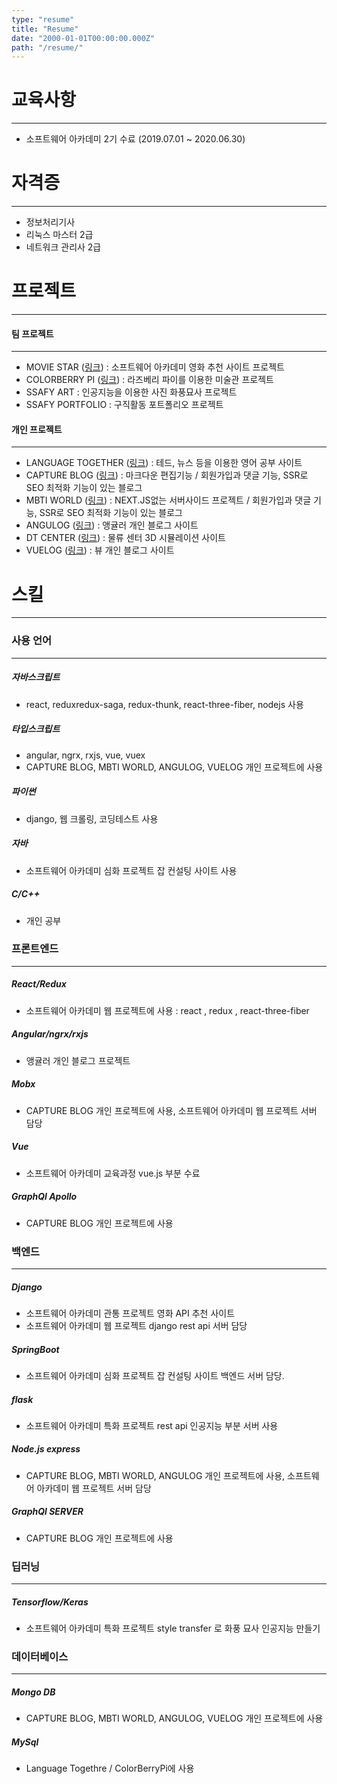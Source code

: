 ```yaml
---
type: "resume"
title: "Resume"
date: "2000-01-01T00:00:00.000Z"
path: "/resume/"
---
```


# 교육사항

---

- 소프트웨어 아카데미 2기 수료 (2019.07.01 ~ 2020.06.30)


# 자격증
---

- 정보처리기사
- 리눅스 마스터 2급
- 네트워크 관리사 2급

# 프로젝트

---

#### 팀 프로젝트

---

- MOVIE STAR ([링크](https://moviestarreboot.herokuapp.com)) : 소프트웨어 아카데미 영화 추천 사이트 프로젝트
- COLORBERRY PI ([링크](http://colorberry.s3-website.ap-northeast-2.amazonaws.com/)) : 라즈베리 파이를 이용한 미술관 프로젝트
- SSAFY ART : 인공지능을 이용한 사진 화풍묘사 프로젝트
- SSAFY PORTFOLIO : 구직활동 포트폴리오 프로젝트

#### 개인 프로젝트

---
- LANGUAGE TOGETHER ([링크](http://languagetogether.s3-website.ap-northeast-2.amazonaws.com/)) : 테드, 뉴스 등을 이용한 영어 공부 사이트
- CAPTURE BLOG ([링크](https://floating-fortress-71700.herokuapp.com/)) : 마크다운 편집기능 / 회원가입과 댓글 기능, SSR로 SEO 최적화 기능이 있는 블로그
- MBTI WORLD ([링크](http://ec2-54-180-150-73.ap-northeast-2.compute.amazonaws.com/)) : NEXT.JS없는 서버사이드 프로젝트 / 회원가입과 댓글 기능, SSR로 SEO 최적화 기능이 있는 블로그
- ANGULOG ([링크](http://angularblog.s3-website.ap-northeast-2.amazonaws.com/)) : 앵귤러 개인 블로그 사이트
- DT CENTER ([링크](http://dtcenterwarehouse.s3-website.ap-northeast-2.amazonaws.com/)) : 물류 센터 3D 시뮬레이션 사이트
- VUELOG ([링크](http://vuelog.s3-website.ap-northeast-2.amazonaws.com/)) : 뷰 개인 블로그 사이트


# 스킬

---

### 사용 언어

---

##### 자바스크립트

- react, reduxredux-saga, redux-thunk, react-three-fiber, nodejs 사용

##### 타입스크립트

- angular, ngrx, rxjs, vue, vuex
- CAPTURE BLOG, MBTI WORLD, ANGULOG, VUELOG 개인 프로젝트에 사용

##### 파이썬

- django, 웹 크롤링, 코딩테스트 사용

##### 자바

- 소프트웨어 아카데미 심화 프로젝트 잡 컨설팅 사이트 사용

##### C/C++

- 개인 공부



### 프론트엔드

---

##### React/Redux

- 소프트웨어 아카데미 웹 프로젝트에 사용 : react , redux , react-three-fiber

##### Angular/ngrx/rxjs

- 앵귤러 개인 블로그 프로젝트

##### Mobx

- CAPTURE BLOG 개인 프로젝트에 사용, 소프트웨어 아카데미 웹 프로젝트 서버 담당

##### Vue

- 소프트웨어 아카데미 교육과정 vue.js 부분 수료

##### GraphQl Apollo

- CAPTURE BLOG 개인 프로젝트에 사용

### 백엔드
---

##### Django

- 소프트웨어 아카데미 관통 프로젝트 영화 API 추천 사이트
- 소프트웨어 아카데미 웹 프로젝트 django rest api 서버 담당

##### SpringBoot

- 소프트웨어 아카데미 심화 프로젝트 잡 컨설팅 사이트 백엔드 서버 담당.

##### flask

- 소프트웨어 아카데미 특화 프로젝트 rest api 인공지능 부분 서버 사용

##### Node.js express

- CAPTURE BLOG, MBTI WORLD, ANGULOG 개인 프로젝트에 사용, 소프트웨어 아카데미 웹 프로젝트 서버 담당

##### GraphQl SERVER

- CAPTURE BLOG 개인 프로젝트에 사용



### 딥러닝

---

##### Tensorflow/Keras

- 소프트웨어 아카데미 특화 프로젝트 style transfer 로 화풍 묘사 인공지능 만들기 

### 데이터베이스

---

##### Mongo DB

- CAPTURE BLOG, MBTI WORLD, ANGULOG, VUELOG 개인 프로젝트에 사용

##### MySql

- Language Togethre / ColorBerryPi에 사용
